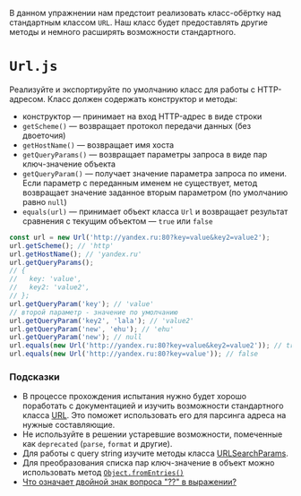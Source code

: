 В данном упражнении нам предстоит реализовать класс-обёртку над стандартным классом `URL`. Наш класс будет предоставлять другие методы и немного расширять возможности стандартного.

# `Url.js`
Реализуйте и экспортируйте по умолчанию класс для работы с HTTP-адресом. Класс должен содержать конструктор и методы:

- конструктор — принимает на вход HTTP-адрес в виде строки
- `getScheme()` — возвращает протокол передачи данных (без двоеточия)
- `getHostName()` — возвращает имя хоста
- `getQueryParams()` — возвращает параметры запроса в виде пар ключ-значение объекта
- `getQueryParam()` — получает значение параметра запроса по имени. Если параметр с переданным именем не существует, метод возвращает значение заданное вторым параметром (по умолчанию равно `null`)
- `equals(url)` — принимает объект класса `Url` и возвращает результат сравнения с текущим объектом — `true` или `false`
```js
const url = new Url('http://yandex.ru:80?key=value&key2=value2');
url.getScheme(); // 'http'
url.getHostName(); // 'yandex.ru'
url.getQueryParams();
// {
//   key: 'value',
//   key2: 'value2',
// };
url.getQueryParam('key'); // 'value'
// второй параметр - значение по умолчанию
url.getQueryParam('key2', 'lala'); // 'value2'
url.getQueryParam('new', 'ehu'); // 'ehu'
url.getQueryParam('new'); // null
url.equals(new Url('http://yandex.ru:80?key=value&key2=value2')); // true
url.equals(new Url('http://yandex.ru:80?key=value')); // false
```
### Подсказки
- В процессе прохождения испытания нужно будет хорошо поработать с документацией и изучить возможности стандартного класса [URL](https://developer.mozilla.org/en-US/docs/Web/API/URL). Это поможет использовать его для парсинга адреса на нужные составляющие.
- Не используйте в решении устаревшие возможности, помеченные как `deprecated` (`parse`, `format` и другие).
- Для работы с query string изучите методы класса [URLSearchParams](https://developer.mozilla.org/en-US/docs/Web/API/URLSearchParams).
- Для преобразования списка пар ключ-значение в объект можно использовать метод [`Object.fromEntries()`](https://developer.mozilla.org/en-US/docs/Web/JavaScript/Reference/Global_Objects/Object/fromEntries)
- [Что означает двойной знак вопроса "??" в выражении?](https://ru.hexlet.io/qna/javascript/questions/chto-oznachaet-dvoynoy-znak-voprosa-v-vyrazhenii)